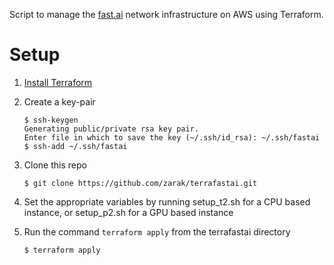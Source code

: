 Script to manage the [fast.ai](https://github.com/fastai/courses) network infrastructure on AWS using Terraform.

# Setup

1. [Install Terraform](https://www.terraform.io/intro/getting-started/install.html)
2. Create a key-pair  

    ```
    $ ssh-keygen   
    Generating public/private rsa key pair.   
    Enter file in which to save the key (~/.ssh/id_rsa): ~/.ssh/fastai   
    $ ssh-add ~/.ssh/fastai  
    ```
    
3. Clone this repo  
    ```
    $ git clone https://github.com/zarak/terrafastai.git
    ```
4. Set the appropriate variables by running setup_t2.sh for a CPU based instance, or setup_p2.sh for a GPU based
   instance
5. Run the command `terraform apply` from the terrafastai directory  
    ```
    $ terraform apply
    ```
